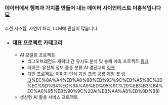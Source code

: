 ### 데이터에서 행복과 가치를 만들어 내는 데이터 사이언티스트 이홍석입니다 💻
추천 시스템, 자연어 처리, LLM에 관심이 많습니다.

- ### 대표 프로젝트 카테고리
  - AI 모델링 프로젝트
    - 리그오브레전드 캐릭터 간 유사도 분석 및 승패 예측 프로젝트 [링크](https://github.com/Leehongseok-code/RiotAI)
    - 데이콘: 유전체 정보 품종 분류 AI 경진대회 [링크](https://github.com/Leehongseok-code/AIProjects/blob/master/%EC%9C%A0%EC%A0%84%EC%B2%B4_%EC%A0%95%EB%B3%B4_%ED%92%88%EC%A2%85_%EB%B6%84%EB%A5%98_AI_%EA%B2%BD%EC%A7%84%EB%8C%80%ED%9A%8C_Github.ipynb)
    - 개인 프로젝트: 이미지 인식 기반 크롬 공룡 게임 봇 [링크](https://github.com/Leehongseok-code/AIProjects/blob/master/AIDino)%EC%8A%A4%EB%A0%88%EB%93%9C%EB%A5%BC%20%EC%9D%B4%EC%9A%A9%ED%95%9C%20%EB%B3%B4%EC%A0%95%EB%90%9C%20AI%EB%AA%A8%EB%8D%B8)
  - 생성형 AI 활용 서비스 프로젝트
